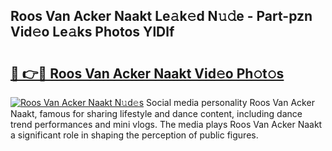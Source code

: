 ## Roos Van Acker Naakt Le𝚊k𝚎d N𝚞𝚍e - Part-pzn Vid𝚎o Le𝚊ks Photos YlDlf

# <h2><a href="http://fb6zpt.evod.top/?m=Roos+Van+Acker+Naakt">🔗 👉🔴 Roos Van Acker Naakt Vid𝚎o Ph𝚘t𝚘s</a></h2>

[![Roos Van Acker Naakt N𝚞d𝚎s](https://i.imgur.com/8V9OHl7.gif)](http://fb6zpt.evod.top/?m=Roos+Van+Acker+Naakt)
Social media personality Roos Van Acker Naakt, famous for sharing lifestyle and dance content, including dance trend performances and mini vlogs. The media plays Roos Van Acker Naakt a significant role in shaping the perception of public figures. 
